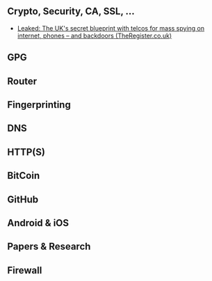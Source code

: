 Crypto, Security, CA, SSL, ...
----------

* [Leaked: The UK's secret blueprint with telcos for mass spying on internet, phones – and backdoors (TheRegister.co.uk)](https://www.theregister.co.uk/2017/05/04/uk_bulk_surveillance_powers_draft/)


GPG
----------





Router
----------





Fingerprinting
----------




DNS
----------





HTTP(S)
----------




BitCoin
----------





GitHub
----------




Android & iOS
----------




Papers & Research
----------





Firewall
----------




